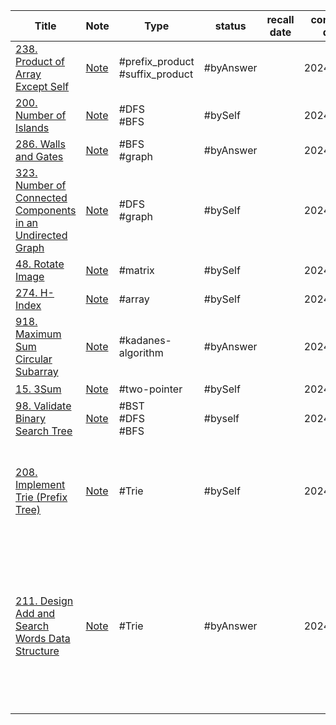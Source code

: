 
| Title                                                                                                                                              | Note                                                                        | Type                            | status    | recall date | complete date | Time complexity                                                                 | Space complexity                                                                                                           |
| -------------------------------------------------------------------------------------------------------------------------------------------------- | --------------------------------------------------------------------------- | ------------------------------- | --------- | ----------- | ------------- | ------------------------------------------------------------------------------- | -------------------------------------------------------------------------------------------------------------------------- |
| [238. Product of Array Except Self](https://leetcode.com/problems/product-of-array-except-self/)                                                   | [Note](questions/238-Product-of-Array-Except-Self)                          | #prefix_product #suffix_product | #byAnswer |             | 2024/10/28    |                                                                                 |                                                                                                                            |
| [200. Number of Islands](https://leetcode.com/problems/number-of-islands/)                                                                         | [Note](questions/200-Number-of-Islands)                                     | #DFS<br>#BFS                    | #bySelf   |             | 2024/10/28    |                                                                                 |                                                                                                                            |
| [286. Walls and Gates](https://leetcode.com/problems/walls-and-gates/)                                                                             | [Note](questions/286-Walls-and-Gates)                                       | #BFS<br>#graph                  | #byAnswer |             | 2024/10/29    |                                                                                 |                                                                                                                            |
| [323. Number of Connected Components in an Undirected Graph](https://leetcode.com/problems/number-of-connected-components-in-an-undirected-graph/) | [Note](questions/323-Number-of-Connected-Components-in-an-Undirected-Graph) | #DFS<br>#graph                  | #bySelf   |             | 2024/10/30    |                                                                                 |                                                                                                                            |
| [48. Rotate Image](https://leetcode.com/problems/rotate-image/)                                                                                    | [Note](questions/48-Rotate-Image)                                           | #matrix                         | #bySelf   |             | 2024/11/01    | O(n)                                                                            | O(1)                                                                                                                       |
| [274. H-Index](https://leetcode.com/problems/h-index/)                                                                                             | [Note](questions/274-H-Index)                                               | #array                          | #bySelf   |             | 2024/11/03    | O(n)                                                                            | O(1)                                                                                                                       |
| [918. Maximum Sum Circular Subarray](https://leetcode.com/problems/maximum-sum-circular-subarray/)                                                 | [Note](918-Maximum-Sum-Circular-Subarray)                                   | #kadanes-algorithm              | #byAnswer |             | 2024/11/06    | O(n)                                                                            | O(1)                                                                                                                       |
| [15. 3Sum](https://leetcode.com/problems/3sum/)                                                                                                    | [Note]()                                                                    | #two-pointer                    | #bySelf   |             | 2024/11/06    | O(**$n^2$**)                                                                    | O(n)                                                                                                                       |
| [98. Validate Binary Search Tree](https://leetcode.com/problems/validate-binary-search-tree/)                                                      | [Note](98-Validate-Binary-Search-Tree)                                      | #BST<br>#DFS<br>#BFS            | #byself   |             | 2024/11/15    | O(n)                                                                            | O(n)                                                                                                                       |
| [208. Implement Trie (Prefix Tree)](https://leetcode.com/problems/implement-trie-prefix-tree/)                                                     | [Note](208-Implement-Trie-(Prefix-Tree))                                    | #Trie                           | #bySelf   |             | 2024/11/15    | Insert:O(n)<br>n is the length of key<br>Search:O(n)<br>n is the length of word | Insert:(n)<br>n is the length of key<br>Search                                                                             |
| [211. Design Add and Search Words Data Structure](https://leetcode.com/problems/design-add-and-search-words-data-structure/)                       | [Note]()                                                                    | #Trie                           | #byAnswer |             | 2024/11/16    | 1. O(n) for normal case<br>2. O(n*m) for case contains "."                      | 1. search O(1) for normal case<br>2. search O(n) for case which contains '.' because needs to reach the longest tree level |
|                                                                                                                                                    |                                                                             |                                 |           |             |               |                                                                                 |                                                                                                                            |
<!--SR:!2024-11-08,3,250-->
